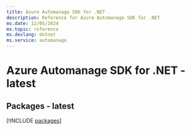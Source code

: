 ```yaml
---
title: Azure Automanage SDK for .NET
description: Reference for Azure Automanage SDK for .NET
ms.date: 12/05/2024
ms.topic: reference
ms.devlang: dotnet
ms.service: automanage
---
```

# Azure Automanage SDK for .NET - latest
## Packages - latest
[!INCLUDE [packages](automanage-index.md)]